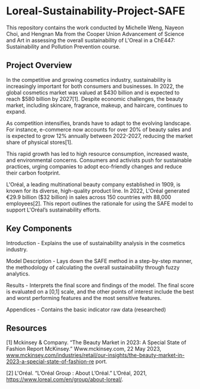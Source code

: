 # Loreal-Sustainability-Project-SAFE
This repository contains the work conducted by Michelle Weng, Nayeon Choi, and Hengnan Ma from the Cooper Union Advancement of Science and Art in assessing the overall sustainability of L'Oreal in a ChE447: Sustainability and Pollution Prevention course.
## Project Overview
In the competitive and growing cosmetics industry, sustainability is increasingly important for both consumers and businesses. In 2022, the global cosmetics market was valued at $430 billion and is expected to reach $580 billion by 2027[1]. Despite economic challenges, the beauty market, including skincare, fragrance, makeup, and haircare, continues to expand.

As competition intensifies, brands have to adapt to the evolving landscape. For instance, e-commerce now accounts for over 20% of beauty sales and is expected to grow 12% annually between 2022-2027, reducing the market share of physical stores[1].

This rapid growth has led to high resource consumption, increased waste, and environmental concerns. Consumers and activists push for sustainable practices, urging companies to adopt eco-friendly changes and reduce their carbon footprint.

L'Oréal, a leading multinational beauty company established in 1909, is known for its diverse, high-quality product line. In 2022, L'Oréal generated €29.9 billion ($32 billion) in sales across 150 countries with 88,000 employees[2]. This report outlines the rationale for using the SAFE model to support L'Oréal’s sustainability efforts.
## Key Components
Introduction - Explains the use of sustainability analysis in the cosmetics industry.

Model Description - Lays down the SAFE method in a step-by-step manner, the methodology of calculating the overall sustainability through fuzzy analytics.

Results - Interprets the final score and findings of the model. The final score is evaluated on a [0,1] scale, and the other points of interest include the best and worst performing features and the most sensitive features.

Appendices - Contains the basic indicator raw data (researched)
## Resources
[1] Mckinsey & Company. “The Beauty Market in 2023: A Special State of Fashion Report McKinsey.” Www.mckinsey.com, 22 May 2023, www.mckinsey.com/industries/retail/our-insights/the-beauty-market-in-2023-a-special-state-of-fashion-re port.

[2] L'Oréal. “L’Oréal Group : About L’Oréal.” L’Oréal, 2021, https://www.loreal.com/en/group/about-loreal/.
